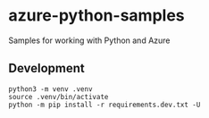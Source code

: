 # azure-python-samples

Samples for working with Python and Azure

## Development

```shell
python3 -m venv .venv
source .venv/bin/activate
python -m pip install -r requirements.dev.txt -U
```

